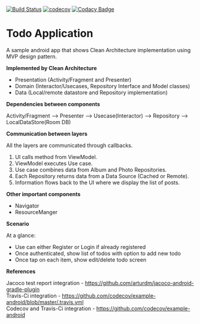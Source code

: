 [![Build Status](https://travis-ci.org/kalyand14/Template.svg?branch=master)](https://travis-ci.org/kalyand14/Template)
[![codecov](https://codecov.io/gh/kalyand14/Template/branch/master/graph/badge.svg)](https://codecov.io/gh/kalyand14/Template)
[![Codacy Badge](https://api.codacy.com/project/badge/Grade/ecb3b4eff4b442ee84943a6597336677)](https://app.codacy.com/manual/kalyand14/Template?utm_source=github.com&utm_medium=referral&utm_content=kalyand14/Template&utm_campaign=Badge_Grade_Dashboard)

<H1>Todo Application</H1>

  A sample android app that shows Clean Architecture implementation using MVP design pattern. 
  
<b>Implemented by Clean Architecture</b>

<ul>
<li>Presentation (Activity/Fragment and Presenter)</li>
<li>Domain (Interactor/Usecases, Repository Interface and Model classes)</li>
<li>Data (Local/remote datastore and Repository implementation)</li>
</ul>

<b>Dependencies between components</b>
 
 Activity/Fragment  --> Presenter --> Usecase(Interactor) --> Repository --> LocalDataStore(Room DB)

<b>Communication between layers</b>

All the layers are communicated through callbacks.

<ol>
  <li>UI calls method from ViewModel.</li>
  <li>ViewModel executes Use case.</li>
  <li>Use case combines data from Album and Photo Repositories.</li>
  <li>Each Repository returns data from a Data Source (Cached or Remote).</li>
  <li>Information flows back to the UI where we display the list of posts.</li>
</ol>
<b>Other important components</b>
<ul>
  <li>Navigator</li>
  <li>ResourceManger</li>
 </ul>
 
<b>Scenario</b>

At a glance:
<ul>
  <li>Use can either Register or Login if already registered</li>
  <li>Once authenticated, show list of todos with option to add new todo</li>
  <li>Once tap on each item, show edit/delete todo screen</li>
 </ul>

<b>References</b>

Jacoco test report integration - https://github.com/arturdm/jacoco-android-gradle-plugin  <br>
Travis-Ci integration - https://github.com/codecov/example-android/blob/master/.travis.yml <br>
Codecov and Travis-Ci integration - https://github.com/codecov/example-android
